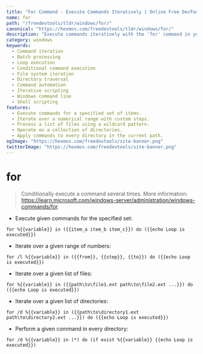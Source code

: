 ```yaml
---
title: "For Command - Execute Commands Iteratively | Online Free DevTools by Hexmos"
name: for
path: "/freedevtools/tldr/windows/for/"
canonical: "https://hexmos.com/freedevtools/tldr/windows/for/"
description: "Execute commands iteratively with the 'for' command in your terminal. Simplify repetitive tasks and automate workflows. Free online tool, no registration required."
category: windows
keywords:
  - Command iteration
  - Batch processing
  - Loop execution
  - Conditional command execution
  - File system iteration
  - Directory traversal
  - Command automation
  - Iterative scripting
  - Windows command line
  - Shell scripting
features:
  - Execute commands for a specified set of items.
  - Iterate over a numerical range with custom steps.
  - Process a list of files using a wildcard pattern.
  - Operate on a collection of directories.
  - Apply commands to every directory in the current path.
ogImage: "https://hexmos.com/freedevtools/site-banner.png"
twitterImage: "https://hexmos.com/freedevtools/site-banner.png"
---
```


# for

> Conditionally execute a command several times.
> More information: <https://learn.microsoft.com/windows-server/administration/windows-commands/for>.

- Execute given commands for the specified set:

`for %{{variable}} in ({{item_a item_b item_c}}) do ({{echo Loop is executed}})`

- Iterate over a given range of numbers:

`for /l %{{variable}} in ({{from}}, {{step}}, {{to}}) do ({{echo Loop is executed}})`

- Iterate over a given list of files:

`for %{{variable}} in ({{path\to\file1.ext path\to\file2.ext ...}}) do ({{echo Loop is executed}})`

- Iterate over a given list of directories:

`for /d %{{variable}} in ({{path\to\directory1.ext path\to\directory2.ext ...}}) do ({{echo Loop is executed}})`

- Perform a given command in every directory:

`for /d %{{variable}} in (*) do (if exist %{{variable}} {{echo Loop is executed}})`
